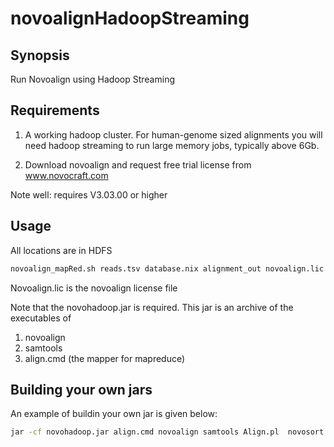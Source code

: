 novoalignHadoopStreaming
========================

Synopsis
----------
Run Novoalign using Hadoop Streaming

Requirements
-------------------------

1) A working hadoop cluster. For human-genome sized alignments you will need hadoop streaming to run large memory jobs, typically above 6Gb.

2) Download novoalign and request free  trial license from www.novocraft.com

Note well: requires V3.03.00 or higher


Usage
---------------------------

All locations are in HDFS



```sh
novoalign_mapRed.sh reads.tsv database.nix alignment_out novoalign.lic
```


Novoalign.lic is the novoalign license file

Note that the novohadoop.jar is required. This jar is an archive of the executables of 

1. novoalign
2. samtools
3. align.cmd (the mapper for mapreduce)


Building your  own jars
-----------------------


An example of buildin your own jar is given below:

```sh
jar -cf novohadoop.jar align.cmd novoalign samtools Align.pl  novosort novoindex vcfutils.pl
```
